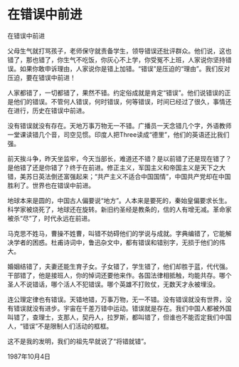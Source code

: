 # 在错误中前进

在错误中前进

父母生气就打骂孩子，老师保守就责备学生，领导错误还批评群众。他们说，这也错了，那也错了，你生气不吃饭，你灰心不上学，你受冤不上班，人家说你坚持错误。如果你敢申诉理由，人家说你是错上加错。“错误”是压迫的“理由”。我们反对压迫，要在错误中前进！

人家都错了，一切都错了，果然不错。约定俗成就是肯定“错误”。他们说错误的正是他们的错误。不管何人错误，何时错误，何等错误，时间已经过了很久，事情还在进行，历史在错误中前进。

没有错误就没有存在。天地万事万物无一不错。广播员一天念错几个字，外语教师一堂课读错几个音，司空见惯。印度人把Three读成“德里”，他们的英语还比我们强。

前天挨斗争，昨天坐监牢，今天当部长，难道还不错？是以前错了还是现在错了？是他错了还是你错了？终于在前进。修正主义，军国主义和帝国主义是天下之大错，美苏日英法倒还富强起来；“共产主义不适合中国国情”，中国共产党却在中国胜利了。世界也在错误中前进。

地球本来是圆的，中国古人偏要说“地方”。人本来是要死的，秦始皇偏要求长生。科学家被烧死了，地球还在旋转。新旧约圣经是教条的，信的人有增无减。革命家被杀“尽”了，时代永远在前进。

马克思不姓马，曹操不姓曹，叫错不妨碍他们的学说与成就。字典编错了，它能解决学者的困惑。杜甫诗词中，鲁迅杂文中，都有错误和错别字，无损于他们的伟大。

婚姻结错了，夫妻还能生育子女。子女错了，学生错了，他们却胜于蓝，代代强。干部错了，他是接班人，你的悼词还要他来作。各国法律相抵触，均能共存。哪个圣人不说错话，哪个活人不犯错误。哪个英雄不打败仗，无数天才永被埋没。

连公理定律也有错误。天错地错，万事万物，无一不错。没有错误就没有世界，没有错误就没有进步。宇宙在千差万错中运动。错误就是存在。我们中国人都被外国叫错了，查理士，支那人，契丹人，拉罗斯，都叫错了，但谁也不能否定我们中国人，“错误”不是限制人们活动的框框。

这不是我的发明，我们的祖先早就说了“将错就错”。

1987年10月4日

